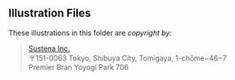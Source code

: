 ## Illustration Files

These illustrations in this folder are _copyright by:_

> [Sustena Inc.][sustena]<br/>
> 〒151-0063 Tokyo, Shibuya City, Tomigaya, 1-chōme−46−7<br/>
> Premier Bran Yoyogi Park 706<br/>

[sustena]: http://www.sustena.org/
